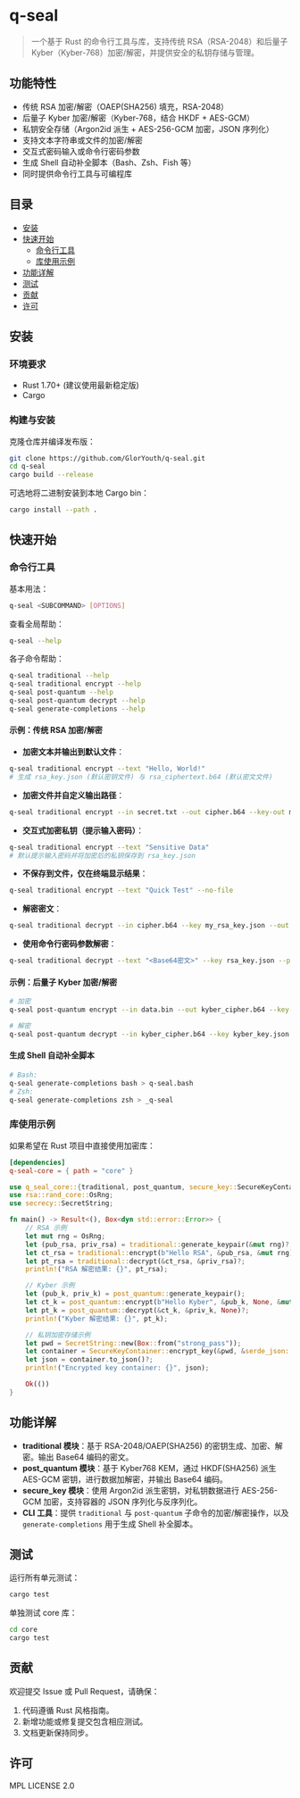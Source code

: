 # q-seal

> 一个基于 Rust 的命令行工具与库，支持传统 RSA（RSA-2048）和后量子 Kyber（Kyber-768）加密/解密，并提供安全的私钥存储与管理。

## 功能特性

- 传统 RSA 加密/解密（OAEP(SHA256) 填充，RSA-2048）
- 后量子 Kyber 加密/解密（Kyber-768，结合 HKDF + AES-GCM）
- 私钥安全存储（Argon2id 派生 + AES-256-GCM 加密，JSON 序列化）
- 支持文本字符串或文件的加密/解密
- 交互式密码输入或命令行密码参数
- 生成 Shell 自动补全脚本（Bash、Zsh、Fish 等）
- 同时提供命令行工具与可编程库

## 目录

- [安装](#安装)
- [快速开始](#快速开始)
  - [命令行工具](#命令行工具)
  - [库使用示例](#库使用示例)
- [功能详解](#功能详解)
- [测试](#测试)
- [贡献](#贡献)
- [许可](#许可)

## 安装

### 环境要求

- Rust 1.70+ (建议使用最新稳定版)
- Cargo

### 构建与安装

克隆仓库并编译发布版：

```bash
git clone https://github.com/GlorYouth/q-seal.git
cd q-seal
cargo build --release
```

可选地将二进制安装到本地 Cargo bin：

```bash
cargo install --path .
```

## 快速开始

### 命令行工具

基本用法：

```bash
q-seal <SUBCOMMAND> [OPTIONS]
```

查看全局帮助：

```bash
q-seal --help
```

各子命令帮助：

```bash
q-seal traditional --help
q-seal traditional encrypt --help
q-seal post-quantum --help
q-seal post-quantum decrypt --help
q-seal generate-completions --help
```

#### 示例：传统 RSA 加密/解密

- **加密文本并输出到默认文件**：

```bash
q-seal traditional encrypt --text "Hello, World!"
# 生成 rsa_key.json (默认密钥文件) 与 rsa_ciphertext.b64 (默认密文文件)
```

- **加密文件并自定义输出路径**：

```bash
q-seal traditional encrypt --in secret.txt --out cipher.b64 --key-out my_rsa_key.json
```

- **交互式加密私钥（提示输入密码）**：

```bash
q-seal traditional encrypt --text "Sensitive Data"
# 默认提示输入密码并将加密后的私钥保存到 rsa_key.json
```

- **不保存到文件，仅在终端显示结果**：

```bash
q-seal traditional encrypt --text "Quick Test" --no-file
```

- **解密密文**：

```bash
q-seal traditional decrypt --in cipher.b64 --key my_rsa_key.json --out decrypted.txt
```

- **使用命令行密码参数解密**：

```bash
q-seal traditional decrypt --text "<Base64密文>" --key rsa_key.json --password your_password
```

#### 示例：后量子 Kyber 加密/解密

```bash
# 加密
q-seal post-quantum encrypt --in data.bin --out kyber_cipher.b64 --key-out kyber_key.json

# 解密
q-seal post-quantum decrypt --in kyber_cipher.b64 --key kyber_key.json --out recovered.bin
```

#### 生成 Shell 自动补全脚本

```bash
# Bash:
q-seal generate-completions bash > q-seal.bash
# Zsh:
q-seal generate-completions zsh > _q-seal
```

### 库使用示例

如果希望在 Rust 项目中直接使用加密库：

```toml
[dependencies]
q-seal-core = { path = "core" }
``` 

```rust
use q_seal_core::{traditional, post_quantum, secure_key::SecureKeyContainer};
use rsa::rand_core::OsRng;
use secrecy::SecretString;

fn main() -> Result<(), Box<dyn std::error::Error>> {
    // RSA 示例
    let mut rng = OsRng;
    let (pub_rsa, priv_rsa) = traditional::generate_keypair(&mut rng)?;
    let ct_rsa = traditional::encrypt(b"Hello RSA", &pub_rsa, &mut rng)?;
    let pt_rsa = traditional::decrypt(&ct_rsa, &priv_rsa)?;
    println!("RSA 解密结果: {}", pt_rsa);

    // Kyber 示例
    let (pub_k, priv_k) = post_quantum::generate_keypair();
    let ct_k = post_quantum::encrypt(b"Hello Kyber", &pub_k, None, &mut rand::rng())?;
    let pt_k = post_quantum::decrypt(&ct_k, &priv_k, None)?;
    println!("Kyber 解密结果: {}", pt_k);

    // 私钥加密存储示例
    let pwd = SecretString::new(Box::from("strong_pass"));
    let container = SecureKeyContainer::encrypt_key(&pwd, &serde_json::to_vec(&priv_rsa)?, "RSA-2048")?;
    let json = container.to_json()?;
    println!("Encrypted key container: {}", json);

    Ok(())
}
```

## 功能详解

- **traditional 模块**：基于 RSA-2048/OAEP(SHA256) 的密钥生成、加密、解密。输出 Base64 编码的密文。
- **post_quantum 模块**：基于 Kyber768 KEM，通过 HKDF(SHA256) 派生 AES-GCM 密钥，进行数据加解密，并输出 Base64 编码。
- **secure_key 模块**：使用 Argon2id 派生密钥，对私钥数据进行 AES-256-GCM 加密，支持容器的 JSON 序列化与反序列化。
- **CLI 工具**：提供 `traditional` 与 `post-quantum` 子命令的加密/解密操作，以及 `generate-completions` 用于生成 Shell 补全脚本。

## 测试

运行所有单元测试：

```bash
cargo test
```

单独测试 core 库：

```bash
cd core
cargo test
```

## 贡献

欢迎提交 Issue 或 Pull Request，请确保：

1. 代码遵循 Rust 风格指南。
2. 新增功能或修复提交包含相应测试。
3. 文档更新保持同步。

## 许可

MPL LICENSE 2.0

